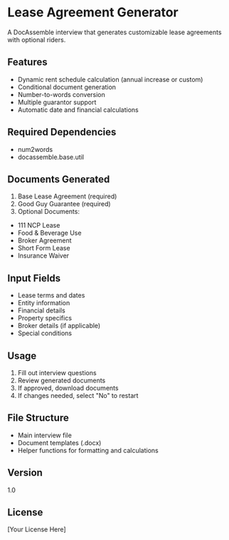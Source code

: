 # Lease Agreement Generator
A DocAssemble interview that generates customizable lease agreements with optional riders.

## Features
- Dynamic rent schedule calculation (annual increase or custom)
- Conditional document generation
- Number-to-words conversion
- Multiple guarantor support
- Automatic date and financial calculations

## Required Dependencies
- num2words
- docassemble.base.util

## Documents Generated
1. Base Lease Agreement (required)
2. Good Guy Guarantee (required)
3. Optional Documents:
  - 111 NCP Lease
  - Food & Beverage Use
  - Broker Agreement
  - Short Form Lease
  - Insurance Waiver

## Input Fields
- Lease terms and dates
- Entity information
- Financial details
- Property specifics
- Broker details (if applicable)
- Special conditions

## Usage
1. Fill out interview questions
2. Review generated documents
3. If approved, download documents
4. If changes needed, select "No" to restart

## File Structure
- Main interview file
- Document templates (.docx)
- Helper functions for formatting and calculations

## Version
1.0

## License
[Your License Here]